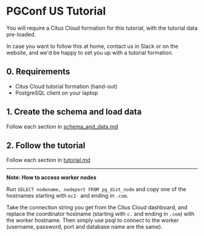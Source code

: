# PGConf US Tutorial

You will require a Citus Cloud formation for this tutorial, with the tutorial data pre-loaded.

In case you want to follow this at home, contact us in Slack or on the website,
and we'd be happy to set you up with a tutorial formation.

## 0. Requirements

* Citus Cloud tutorial formation (hand-out)
* PostgreSQL client on your laptop

## 1. Create the schema and load data

Follow each section in [schema_and_data.md](https://github.com/citusdata/pgconfus-tutorial-multi-tenant/blob/master/schema_and_data.md)

## 2. Follow the tutorial

Follow each section in [tutorial.md](https://github.com/citusdata/pgconfus-tutorial-multi-tenant/blob/master/tutorial.md)

---

**Note: How to access worker nodes**

Run `SELECT nodename, nodeport FROM pg_dist_node` and copy one of the hostnames starting with `ec2-` and ending in `.com`.

Take the connection string you get from the Citus Cloud dashboard, and replace the coordinator hostname (starting with `c.` and ending in `.com`) with the worker hostname. Then simply use psql to connect to the worker (username, password, port and database name are the same).
